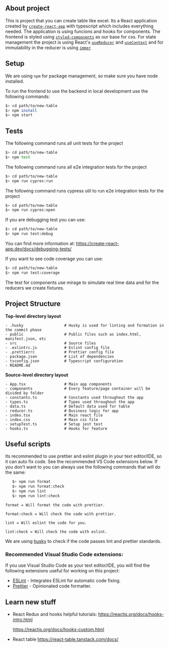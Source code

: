 ## About project
This is project that you can create table like excel. Its a React application created by [`create-react-app`](https://create-react-app.dev/) with typescript which includes everything needed. The application is using funcions and hooks for components. The frontend is styled using [`styled-components`](https://styled-components.com/) as our base for css. For state management the project is using React's [`useReducer`](https://reactjs.org/docs/hooks-reference.html#usereducer) and [`useContext`](https://reactjs.org/docs/hooks-reference.html#usecontext) and for immutability in the reducer is using [`immer`](https://immerjs.github.io/immer/)

## Setup

We are using `npm` for package management, so make sure you have node installed.

To run the frontend to use the backend in local development use the following commands:

```bash
$> cd path/to/new-table
$> npm install
$> npm start
```

## Tests

The following command runs all unit tests for the project

```bash
$> cd path/to/new-table
$> npm test
```

The following command runs all e2e integration tests for the project

```bash
$> cd path/to/new-table
$> npm run cypres:run
```

The following command runs cypress util to run e2e integration tests for the project

```bash
$> cd path/to/new-table
$> npm run cypres:open
```

If you are debugging test you can use:

```bash
$> cd path/to/new-table
$> npm run test:debug
```

You can find more information at: https://create-react-app.dev/docs/debugging-tests/

If you want to see code coverage you can use:

```bash
$> cd path/to/new-table
$> npm run test:coverage
```

The test for components use mirage to simulate real time data and for the reducers we create fixtures.

## Project Structure

**Top-level directory layout**

    - .husky                  # Husky is used for linting and formation in the commit phase
    - public                  # Public files such as index.html, manifest.json, etc
    - src                     # Source files
    - .eslintrc.js            # Eslint config file
    - .prettierrc             # Prettier config file
    - package.json            # List of dependencies
    - tsconfig.json           # Typescript configuration
    - README.md

**Source-level directory layout**

    - App.tsx                 # Main app components
    - components              # Every feature/page container will be divided by folder
    - constants.ts            # Constants used throughout the app
    - types.ts                # Types used throughout the app
    - data.ts                 # Default data used for table
    - reducer.ts              # Business logic for app
    - index.tsx               # Main react file
    - index.css               # Main css file
    - setupTest.ts            # Setup jest test
    - hooks.ts                # Hooks for feature

## Useful scripts

Its recommended to use prettier and eslint plugin in your text editor/IDE, so it can auto fix code. See the recommended VS Code extensions below. If you don't want to you can always use the following commands that will do the same:

```bash
   $> npm run format
   $> npm run format:check
   $> npm run lint
   $> npm run lint:check
```

`format = Will format the code with prettier.`

`format:check = Will check the code with prettier.`

`lint = Will eslint the code for you.`

`lint:check = Will check the code with eslint.`

We are using [husky](https://github.com/typicode/husky#readme) to check if the code passes lint and prettier standards.

### Recommended Visual Studio Code extensions:

If you use Visual Studio Code as your text editor/IDE, you will find the following extensions useful for working on this project:

- [ESLint](https://marketplace.visualstudio.com/items?itemName=dbaeumer.vscode-eslint) - Integrates ESLint for automatic code fixing.
- [Prettier](https://marketplace.visualstudio.com/items?itemName=esbenp.prettier-vscode) - Opinionated code formatter.

## Learn new stuff
- React Redux and hooks helpful tutorials:
  https://reactjs.org/docs/hooks-intro.html
  
  https://reactjs.org/docs/hooks-custom.html
  
- React table
  https://react-table.tanstack.com/docs/
  

